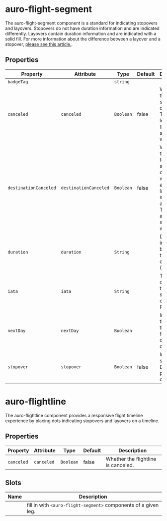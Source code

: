 # auro-flight-segment

The auro-flight-segment component is a standard for indicating stopovers and layovers.
Stopovers do not have duration information and are indicated differently.
Layovers contain duration information and are indicated with a solid fill.
For more information about the difference between a layover and a stopover,
[please see this article.](https://www.turkishairlines.com/en-int/any-questions/what-is-the-difference-between-a-layover-and-a-stopover/).

## Properties

| Property              | Attribute             | Type      | Default | Description                                      |
|-----------------------|-----------------------|-----------|---------|--------------------------------------------------|
| `badgeTag`            |                       | `string`  |         |                                                  |
| `canceled`            | `canceled`            | `Boolean` | false   | Whether the segment is canceled. The line leading to the segment will be red. |
| `destinationCanceled` | `destinationCanceled` | `Boolean` | false   | Whether the following segment is canceled, will only affect the last segment in a flightline. The line after the segment will be red. |
| `duration`            | `duration`            | `String`  |         | Displayed in the auro-badge, typically duration (1h 53m) |
| `iata`                | `iata`                | `String`  |         | Text to display, typically a station code (SEA, PVD, AVP) |
| `nextDay`             | `nextDay`             | `Boolean` |         | Indicates time is on the following calendar day. |
| `stopover`            | `stopover`            | `Boolean` | false   | Indicates a stopover. Do not provide duration.   |


# auro-flightline

The auro-flightline component provides a responsive flight timeline experience by placing dots indicating stopovers and layovers on a timeline.

## Properties

| Property   | Attribute  | Type      | Default | Description                         |
|------------|------------|-----------|---------|-------------------------------------|
| `canceled` | `canceled` | `Boolean` | false   | Whether the flightline is canceled. |

## Slots

| Name | Description                                      |
|------|--------------------------------------------------|
|      | fill in with `<auro-flight-segment>` components of a given leg. |
